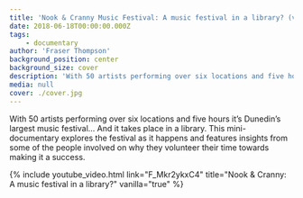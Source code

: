 ```yaml
---
title: 'Nook & Cranny Music Festival: A music festival in a library? (video)'
date: 2018-06-18T00:00:00.000Z
tags:
    - documentary
author: 'Fraser Thompson'
background_position: center
background_size: cover
description: 'With 50 artists performing over six locations and five hours it’s Dunedin’s largest music festival... And it takes place in a library.'
media: null
cover: ./cover.jpg
---
```



With 50 artists performing over six locations and five hours it’s Dunedin’s largest music festival… And it takes place in a library. This mini-documentary explores the festival as it happens and features insights from some of the people involved on why they volunteer their time towards making it a success.



{% include youtube_video.html link="F_Mkr2ykxC4" title="Nook & Cranny: A music festival in a library?" vanilla="true" %}